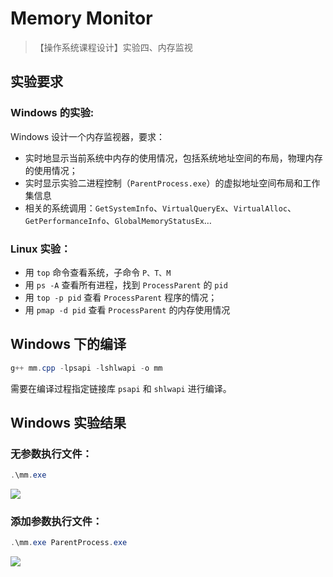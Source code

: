 # Memory Monitor

> 【操作系统课程设计】实验四、内存监视

## 实验要求

### Windows 的实验:

Windows 设计一个内存监视器，要求：

- 实时地显示当前系统中内存的使用情况，包括系统地址空间的布局，物理内存的使用情况；
-	实时显示实验二进程控制（`ParentProcess.exe`）的虚拟地址空间布局和工作集信息 
-	相关的系统调用：`GetSystemInfo`、`VirtualQueryEx`、`VirtualAlloc`、`GetPerformanceInfo`、`GlobalMemoryStatusEx`…

### Linux 实验：

-	用 `top` 命令查看系统，子命令 `P、T、M`
-	用 `ps -A` 查看所有进程，找到 `ProcessParent` 的 `pid`
-	用 `top -p pid` 查看 `ProcessParent` 程序的情况；
-	用 `pmap -d pid` 查看 `ProcessParent` 的内存使用情况

## Windows 下的编译

```powershell
g++ mm.cpp -lpsapi -lshlwapi -o mm
```

需要在编译过程指定链接库 `psapi` 和 `shlwapi` 进行编译。

## Windows 实验结果

### 无参数执行文件：

```powershell
.\mm.exe
```

![](https://i.loli.net/2019/04/07/5ca9941e6bf2b.png)

### 添加参数执行文件：

```powershell
.\mm.exe ParentProcess.exe
```

![](https://i.loli.net/2019/04/07/5ca993c14439a.png)
